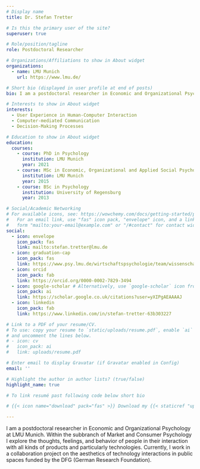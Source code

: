 ```yaml
---
# Display name
title: Dr. Stefan Tretter

# Is this the primary user of the site?
superuser: true

# Role/position/tagline
role: Postdoctoral Researcher

# Organizations/Affiliations to show in About widget
organizations:
  - name: LMU Munich
    url: https://www.lmu.de/

# Short bio (displayed in user profile at end of posts)
bio: I am a postdoctoral researcher in Economic and Organizational Psychology at LMU Munich.

# Interests to show in About widget
interests:
  - User Experience in Human-Computer Interaction
  - Computer-mediated Communication
  - Decision-Making Processes

# Education to show in About widget
education:
  courses:
    - course: PhD in Psychology
      institution: LMU Munich
      year: 2021
    - course: MSc in Economic, Organizational and Applied Social Psychology
      institution: LMU Munich
      year: 2015
    - course: BSc in Psychology
      institution: University of Regensburg
      year: 2013

# Social/Academic Networking
# For available icons, see: https://wowchemy.com/docs/getting-started/page-builder/#icons
#   For an email link, use "fas" icon pack, "envelope" icon, and a link in the
#   form "mailto:your-email@example.com" or "/#contact" for contact widget.
social:
  - icon: envelope
    icon_pack: fas
    link: mailto:stefan.tretter@lmu.de
  - icon: graduation-cap
    icon_pack: fas
    link: https://www.psy.lmu.de/wirtschaftspsychologie/team/wissenschaftliche_mitarbeiter/stefan_tretter/index.html
  - icon: orcid
    icon_pack: fab
    link: https://orcid.org/0000-0002-7829-3494
  - icon: google-scholar # Alternatively, use `google-scholar` icon from `ai` icon pack
    icon_pack: ai
    link: https://scholar.google.co.uk/citations?user=yXIPgAEAAAAJ
  - icon: linkedin
    icon_pack: fab
    link: https://www.linkedin.com/in/stefan-tretter-63b303227

# Link to a PDF of your resume/CV.
# To use: copy your resume to `static/uploads/resume.pdf`, enable `ai` icons in `params.toml`,
# and uncomment the lines below.
# - icon: cv
#   icon_pack: ai
#   link: uploads/resume.pdf

# Enter email to display Gravatar (if Gravatar enabled in Config)
email: ''

# Highlight the author in author lists? (true/false)
highlight_name: true

# To link resumé past following code below short bio

# {{< icon name="download" pack="fas" >}} Download my {{< staticref "uploads/demo_resume.pdf" "newtab" >}}resumé{{< /staticref >}}.

---
```


I am a postdoctoral researcher in Economic and Organizational Psychology at LMU Munich. Within the subbranch of Market and Consumer Psychology I explore the thoughts, feelings, and behavior of people in their interaction with all kinds of products and particularly technologies. Currently, I work in a collaboration project on the aesthetics of technology interactions in public spaces funded by the DFG (German Research Foundation).